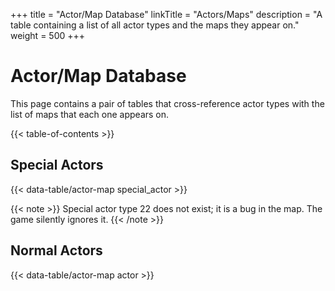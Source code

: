 +++
title = "Actor/Map Database"
linkTitle = "Actors/Maps"
description = "A table containing a list of all actor types and the maps they appear on."
weight = 500
+++

# Actor/Map Database

This page contains a pair of tables that cross-reference actor types with the list of maps that each one appears on.

{{< table-of-contents >}}

## Special Actors

{{< data-table/actor-map special_actor >}}

{{< note >}}
Special actor type 22 does not exist; it is a bug in the map. The game silently ignores it.
{{< /note >}}

## Normal Actors

{{< data-table/actor-map actor >}}
